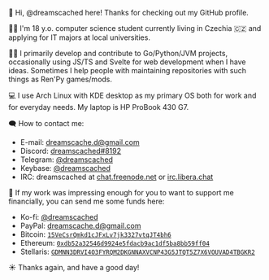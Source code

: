 👋 Hi, @dreamscached here! Thanks for checking out my GitHub profile.

🚶‍♂️ I'm 18 y.o. computer science student currently living in Czechia 🇨🇿 and 
applying for IT majors at local universities.

👨‍💻 I primarily develop and contribute to Go/Python/JVM projects, occasionally
using JS/TS and Svelte for web development when I have ideas. Sometimes I
help people with maintaining repositories with such things as Ren'Py games/mods.

💻 I use Arch Linux with KDE desktop as my primary OS both for work and for
everyday needs. My laptop is HP ProBook 430 G7.

🗨️ How to contact me:
* E-mail: [dreamscache.d@gmail.com](mailto:dreamscache.d@gmail.com)
* Discord: [dreamscached#8192](https://discordapp.com/users/774497873894834189)
* Telegram: [@dreamscached](https://t.me/dreamscached)
* Keybase: [@dreamscached](https://keybase.io/dreamscached)
* IRC: dreamscached at [chat.freenode.net](https://web.libera.chat) or [irc.libera.chat](https://webchat.freenode.net)

🤑 If my work was impressing enough for you to want to support me financially,
you can send me some funds here:
* Ko-fi: [@dreamscached](https://ko-fi.com/dreamscached)
* PayPal: [dreamscache.d@gmail.com](https://paypal.me/dreamscached)
* Bitcoin: [`15VeCsrQmkd1cJFxLv7jk3327vtqJT4bh6`](https://www.blockchain.com/btc/address/15VeCsrQmkd1cJFxLv7jk3327vtqJT4bh6)
* Ethereum: [`0xdb52a32546d9924e5fdacb9ac1df5ba8bb59ff04`](https://etherscan.io/address/0xdb52a32546d9924e5fdacb9ac1df5ba8bb59ff04)
* Stellaris: [`GDMNN3DRVI4O3FYRQM2DKGNNAXVCNP43G5JTQT5Z7X6VOUVAD4TBGKR2`](https://stellarchain.io/address/GDMNN3DRVI4O3FYRQM2DKGNNAXVCNP43G5JTQT5Z7X6VOUVAD4TBGKR2)

☀️ Thanks again, and have a good day!
